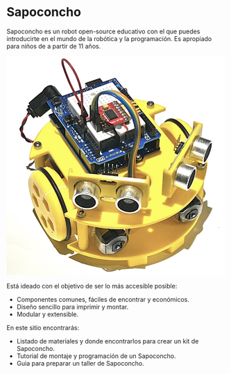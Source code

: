 # Sapoconcho

Sapoconcho es un robot open-source educativo con el que puedes introducirte en el mundo de la robótica y la programación. Es apropiado para niños de a partir de 11 años.
 
![Sapoconcho](assets/main.jpeg)

Está ideado con el objetivo de ser lo más accesible posible:

- Componentes comunes, fáciles de encontrar y económicos.
- Diseño sencillo para imprimir y montar.
- Modular y extensible.

En este sitio encontrarás:

- Listado de materiales y donde encontrarlos para crear un kit de Sapoconcho.
- Tutorial de montaje y programación de un Sapoconcho.
- Guia para preparar un taller de Sapoconcho.